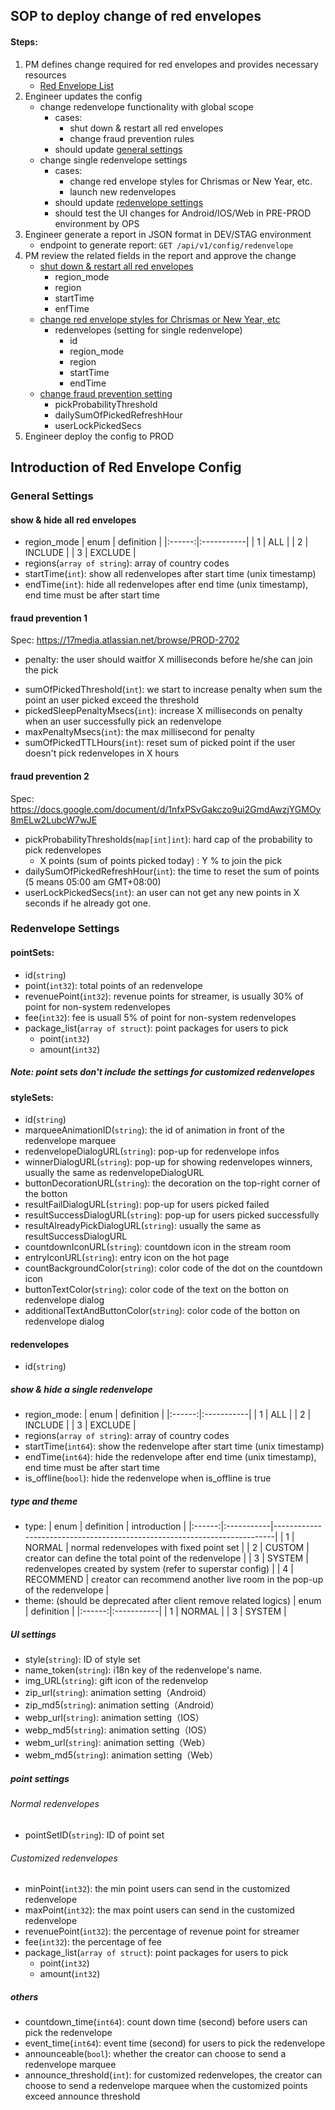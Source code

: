 ## SOP to deploy change of red envelopes
#### Steps:
01. PM defines change required for red envelopes and provides necessary resources
    - [Red Envelope List](https://docs.google.com/spreadsheets/d/1pknu-cqXg4WbBiPa8tuXBjJvMvSLMJoM8LKuGrqDk90/edit#gid=1316320567)
02. Engineer updates the config
    - change redenvelope functionality with global scope
      - cases:
        - shut down & restart all red envelopes
        - change fraud prevention rules
      - should update [general settings](#General-Settings)
    - change single redenvelope settings
      - cases:
        - change red envelope styles for Chrismas or New Year, etc.
        - launch new redenvelopes
      - should update [redenvelope settings](#Redenvelope-Settings)
      - should test the UI changes for Android/IOS/Web in PRE-PROD environment by OPS
03. Engineer generate a report in JSON format in DEV/STAG environment
    - endpoint to generate report:   ```GET /api/v1/config/redenvelope```
04. PM review the related fields in the report and approve the change
    - [shut down & restart all red envelopes](#show-&-hide-all-red-envelopes)
      - region_mode
      - region
      - startTime
      - enfTime
    - [change red envelope styles for Chrismas or New Year, etc](#show-&-hide-a-single-redenvelope)
      - redenvelopes (setting for single redenvelope)
        - id
        - region_mode
        - region
        - startTime
        - endTime
    - [change fraud prevention setting](#fraud-prevention-2)
      - pickProbabilityThreshold
      - dailySumOfPickedRefreshHour
      - userLockPickedSecs
05. Engineer deploy the config to PROD

## Introduction of Red Envelope Config
### General Settings
#### show & hide all red envelopes
* region_mode
    | enum   | definition |
    |:------:|:-----------|
    | 1      | ALL        |
    | 2      | INCLUDE    |
    | 3      | EXCLUDE    |
* regions(`array of string`): array of country codes
* startTime(`int`): show all redenvelopes after start time (unix timestamp)
* endTime(`int`): hide all redenvelopes after end time (unix timestamp), end time must be after start time

#### fraud prevention 1
Spec: https://17media.atlassian.net/browse/PROD-2702
- penalty: the user should waitfor X milliseconds before he/she can join the pick
* sumOfPickedThreshold(`int`): we start to increase penalty when sum the point an user picked exceed the threshold
* pickedSleepPenaltyMsecs(`int`): increase X milliseconds on penalty when an user successfully pick an redenvelope
* maxPenaltyMsecs(`int`): the max millisecond for penalty
* sumOfPickedTTLHours(`int`): reset sum of picked point if the user doesn't pick redenvelopes in X hours
#### fraud prevention 2
Spec: https://docs.google.com/document/d/1nfxPSvGakczo9ui2GmdAwzjYGMOy8mELw2LubcW7wJE
* pickProbabilityThresholds(`map[int]int`): hard cap of the probability to pick redenvelopes
  - X points (sum of points picked today) : Y % to join the pick
* dailySumOfPickedRefreshHour(`int`): the time to reset the sum of points (5 means 05:00 am GMT+08:00)
* userLockPickedSecs(`int`): an user can not get any new points in X seconds if he already got one.

### Redenvelope Settings
#### pointSets:
* id(`string`)
* point(`int32`): total points of an redenvelope
* revenuePoint(`int32`): revenue points for streamer, is usually 30% of point for non-system redenvelopes
* fee(`int32`): fee is usuall 5% of point for non-system redenvelopes
* package_list(`array of struct`): point packages for users to pick
  * point(`int32`)
  * amount(`int32`)
##### Note: point sets don't include the settings for customized redenvelopes
#### styleSets:
* id(`string`)
* marqueeAnimationID(`string`): the id of animation in front of the redenvelope marquee
* redenvelopeDialogURL(`string`): pop-up for redenvelope infos
* winnerDialogURL(`string`): pop-up for showing redenvelopes winners, usually the same as redenvelopeDialogURL
* buttonDecorationURL(`string`): the decoration on the top-right corner of the botton
* resultFailDialogURL(`string`): pop-up for users picked failed
* resultSuccessDialogURL(`string`): pop-up for users picked successfully
* resultAlreadyPickDialogURL(`string`): usually the same as resultSuccessDialogURL
* countdownIconURL(`string`): countdown icon in the stream room
* entryIconURL(`string`): entry icon on the hot page
* countBackgroundColor(`string`): color code of the dot on the countdown icon
* buttonTextColor(`string`): color code of the text on the botton on redenvelope dialog
* additionalTextAndButtonColor(`string`): color code of the botton on redenvelope dialog
#### redenvelopes
* id(`string`)
##### show & hide a single redenvelope
* region_mode:
    | enum   | definition |
    |:------:|:-----------|
    | 1      | ALL        |
    | 2      | INCLUDE    |
    | 3      | EXCLUDE    |
* regions(`array of string`): array of country codes
* startTime(`int64`): show the redenvelope after start time (unix timestamp)
* endTime(`int64`):  hide the redenvelope after end time (unix timestamp), end time must be after start time
* is_offline(`bool`): hide the redenvelope when is_offline is true
##### type and theme
* type:
    | enum   | definition | introduction                                                             |
    |:------:|:-----------|--------------------------------------------------------------------------|
    | 1      | NORMAL     | normal redenvelopes with fixed point set                                 |
    | 2      | CUSTOM     | creator can define the total point of the redenvelope                    |
    | 3      | SYSTEM     | redenvelopes created by system (refer to superstar config)               |
    | 4      | RECOMMEND  | creator can recommend another live room in the pop-up of the redenvelope |
* theme: (should be deprecated after client remove related logics)
    | enum   | definition |
    |:------:|:-----------|
    | 1      | NORMAL     |
    | 3      | SYSTEM     |
##### UI settings
* style(`string`): ID of style set
* name_token(`string`): i18n key of the redenvelope's name.
* img_URL(`string`): gift icon of the redenvelop
* zip_url(`string`): animation setting（Android）
* zip_md5(`string`): animation setting（Android）
* webp_url(`string`): animation setting（IOS）
* webp_md5(`string`): animation setting（IOS）
* webm_url(`string`): animation setting（Web）
* webm_md5(`string`): animation setting（Web）
##### point settings
###### Normal redenvelopes
* pointSetID(`string`): ID of point set
###### Customized redenvelopes
* minPoint(`int32`): the min point users can send in the customized redenvelope
* maxPoint(`int32`): the max point users can send in the customized redenvelope
* revenuePoint(`int32`): the percentage of revenue point for streamer
* fee(`int32`): the percentage of fee
* package_list(`array of struct`): point packages for users to pick
  * point(`int32`)
  * amount(`int32`)
##### others
* countdown_time(`int64`): count down time (second) before users can pick the redenvelope
* event_time(`int64`): event time (second) for users to pick the redenvelope
* announceable(`bool`): whether the creator can choose to send a redenvelope marquee
* announce_threshold(`int`): for customized redenvelopes, the creator can choose to send a redenvelope marquee when the customized points exceed announce threshold
